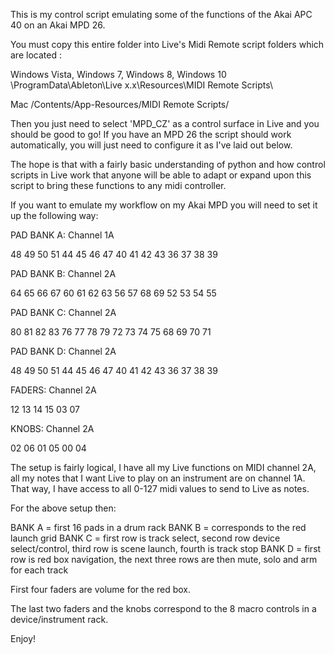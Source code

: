 This is my control script emulating some of the functions of the Akai APC 40 
on an Akai MPD 26. 

You must copy this entire folder into Live's Midi Remote script folders which are located : 

Windows Vista, Windows 7, Windows 8, Windows 10
\ProgramData\Ableton\Live x.x\Resources\MIDI Remote Scripts\

Mac 
/Contents/App-Resources/MIDI Remote Scripts/

Then you just need to select 'MPD_CZ' as a control surface in Live and you should be good to go! 
If you have an MPD 26 the script should work automatically, you will just need to configure it 
as I've laid out below.

The hope is that with a fairly basic understanding of python and how control 
scripts in Live work that anyone will be able to adapt or expand upon this script
to bring these functions to any midi controller.

If you want to emulate my workflow on my Akai MPD you will need to set it up the following way: 

PAD BANK A: 
Channel 1A

48 49 50 51
44 45 46 47
40 41 42 43
36 37 38 39

PAD BANK B: 
Channel 2A

64 65 66 67 
60 61 62 63
56 57 68 69
52 53 54 55

PAD BANK C: 
Channel 2A

80 81 82 83
76 77 78 79
72 73 74 75 
68 69 70 71

PAD BANK D: 
Channel 2A 

48 49 50 51
44 45 46 47
40 41 42 43
36 37 38 39

FADERS: 
Channel 2A 

12 13 14 15 03 07

KNOBS: 
Channel 2A 

02 06
01 05 
00 04


The setup is fairly logical, I have all my Live functions on MIDI channel 2A, all my notes that I 
want Live to play on an instrument are on channel 1A. That way, I have access to all 0-127 midi values 
to send to Live as notes. 

For the above setup then: 

BANK A = first 16 pads in a drum rack 
BANK B = corresponds to the red launch grid
BANK C = first row is track select, second row device select/control, third row is scene launch, fourth is track stop
BANK D = first row is red box navigation, the next three rows are then mute, solo and arm for each track 

First four faders are volume for the red box. 

The last two faders and the knobs correspond to the 8 macro controls in a device/instrument rack. 

Enjoy! 



